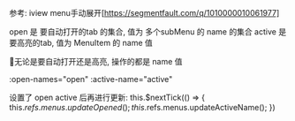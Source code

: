 参考: iview menu手动展开[https://segmentfault.com/q/1010000010061977]

open   是 要自动打开的tab 的集合, 值为 多个subMenu 的 name 的集合
active 是 要高亮的tab, 值为 MenuItem 的 name 值

无论是要自动打开还是高亮, 操作的都是 name 值

:open-names="open"
:active-name="active"

设置了 open active 后再进行更新:
this.$nextTick(() => {
  this.$refs.menus.updateOpened();
  this.$refs.menus.updateActiveName();
})


